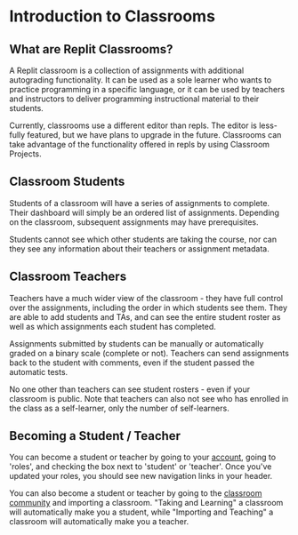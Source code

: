 # Introduction to Classrooms

## What are Replit Classrooms?

A Replit classroom is a collection of assignments with additional autograding functionality.  It can
be used as a sole learner who wants to practice programming in a specific language, or it can be used
by teachers and instructors to deliver programming instructional material to their students.

Currently, classrooms use a different editor than repls.  The editor is less-fully featured, but we have
plans to upgrade in the future.  Classrooms can take advantage of the functionality offered in repls by
using Classroom Projects.

## Classroom Students

Students of a classroom will have a series of assignments to complete.  Their dashboard will simply be
an ordered list of assignments.  Depending on the classroom, subsequent assignments may have prerequisites.

Students cannot see which other students are taking the course, nor can they see any information about
their teachers or assignment metadata.

## Classroom Teachers

Teachers have a much wider view of the classroom - they have full control over the assignments, including
the order in which students see them.  They are able to add students and TAs, and can see the entire
student roster as well as which assignments each student has completed.

Assignments submitted by students can be manually or automatically graded on a binary scale (complete or
not).  Teachers can send assignments back to the student with comments, even if the student passed the
automatic tests.

No one other than teachers can see student rosters - even if your classroom is public.  Note that teachers
can also not see who has enrolled in the class as a self-learner, only the number of self-learners.

## Becoming a Student / Teacher

You can become a student or teacher by going to your [account](https://replit.com/account), going to 'roles',
and checking the box next to 'student' or 'teacher'.  Once you've updated your roles, you should see new
navigation links in your header.

You can also become a student or teacher by going to the [classroom community](https://replit.com/community)
and importing a classroom.  "Taking and Learning" a classroom will automatically make you a student, while
"Importing and Teaching" a classroom will automatically make you a teacher.

